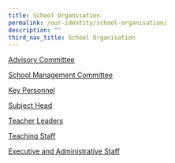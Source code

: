 ```yaml
---
title: School Organisation
permalink: /our-identity/school-organisation/
description: ""
third_nav_title: School Organisation
---
```


<p><a href="/our-identity/school-organisation/advisory-committee"><u>Advisory Committee</u></a></p>
<p><u><a href="/our-identity/school-organisation/school-management-committee" target="">School Management Committee</a></u></p>
<p><u><a href="/our-identity/school-organisation/key-personnel" target="">Key Personnel</a></u></p>
<p><u><a href="/our-identity/school-organisation/subject-heads" target="">Subject Head</a></u></p>
<p><a href="/our-identity/school-organisation/teacher-leaders" target=""><u>Teacher Leaders</u></a></p>
<p><u><a href="/our-identity/school-organisation/teaching-staff" target="">Teaching Staff</a></u></p>
<p><a href="/our-identity/school-organisation/executive-and-administrative-staff" target=""><u>Executive and Administrative Staff</u></a></p>